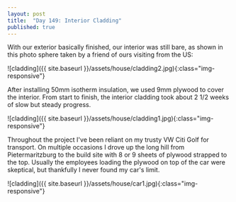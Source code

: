 ```yaml
---
layout: post
title:  "Day 149: Interior Cladding"
published: true
---
```


With our exterior basically finished, our interior was still bare, as shown in this photo sphere taken by a friend of ours visiting from the US:

![cladding]({{ site.baseurl }}/assets/house/cladding2.jpg){:class="img-responsive"}

After installing 50mm isotherm insulation, we used 9mm plywood to cover the interior. From start to finish, the interior cladding took about 2 1/2 weeks of slow but steady progress.

![cladding]({{ site.baseurl }}/assets/house/cladding1.jpg){:class="img-responsive"}

Throughout the project I've been reliant on my trusty VW Citi Golf for transport. On multiple occasions I drove up the long hill from Pietermaritzburg to the build site with 8 or 9 sheets of plywood strapped to the top. Usually the employees loading the plywood on top of the car were skeptical, but thankfully I never found my car's limit.

![cladding]({{ site.baseurl }}/assets/house/car1.jpg){:class="img-responsive"}
